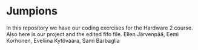 # Jumpions
In this repository we have our coding exercises for the Hardware 2 course. 
Also here is our project and the edited fifo file. 
Ellen Järvenpää, Eemi Korhonen, Eveliina Kytövaara, Sami Barbaglia
